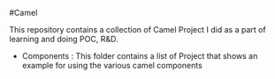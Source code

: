 #Camel

This repository contains a collection of Camel Project I did as a part of learning and doing POC, R&D.

* Components : This folder contains a list of Project that shows an example for using the various camel components
